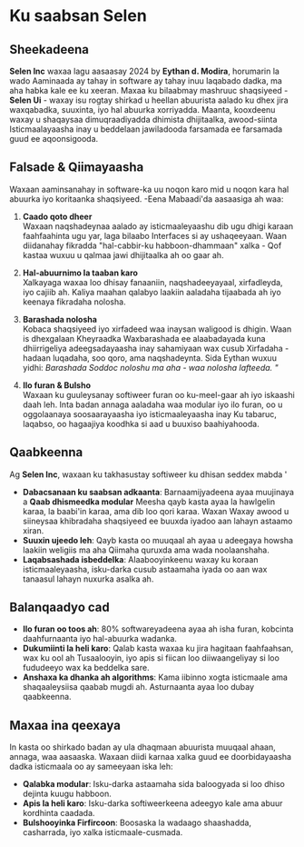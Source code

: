 # Ku saabsan Selen

## Sheekadeena

**Selen Inc** waxaa lagu aasaasay 2024 by **Eythan d. Modira**, horumarin la
wado Aaminaada ay tahay in software ay tahay inuu laqabado dadka, ma aha habka
kale ee ku xeeran. Maxaa ku bilaabmay mashruuc shaqsiyeed - **Selen Ui** - waxay
isu rogtay shirkad u heellan abuurista aalado ku dhex jira waxqabadka, suuxinta,
iyo hal abuurka xorriyadda. Maanta, kooxdeenu waxay u shaqaysaa dimuqraadiyadda
dhimista dhijitaalka, awood-siinta Isticmaalayaasha inay u beddelaan jawiladooda
farsamada ee farsamada guud ee aqoonsigooda.

## Falsade & Qiimayaasha

Waxaan aaminsanahay in software-ka uu noqon karo mid u noqon kara hal abuurka
iyo koritaanka shaqsiyeed. -Eena Mabaadi'da aasaasiga ah waa:

1. **Caado qoto dheer**\
   Waxaan naqshadeynaa aalado ay isticmaaleyaashu dib ugu dhigi karaan
   faahfaahinta ugu yar, laga bilaabo Interfaces si ay ushaqeeyaan. Waan
   diidanahay fikradda "hal-cabbir-ku habboon-dhammaan" xalka \- Qof kastaa
   wuxuu u qalmaa jawi dhijitaalka ah oo gaar ah.

2. **Hal-abuurnimo la taaban karo**\
   Xalkayaga waxaa loo dhisay fanaaniin, naqshadeeyayaal, xirfadleyda, iyo
   cajiib ah. Kaliya maahan qalabyo laakiin aaladaha tijaabada ah iyo keenaya
   fikradaha nolosha.

3. **Barashada nolosha**\
   Kobaca shaqsiyeed iyo xirfadeed waa inaysan waligood is dhigin. Waan is
   dhexgalaan Kheyraadka Waxbarashada ee alaabadayada kuna dhiirrigeliya
   adeegsadayaasha inay sahamiyaan wax cusub Xirfadaha - hadaan luqadaha, soo
   qoro, ama naqshadeynta. Sida Eythan wuxuu yidhi: _Barashada Soddoc noloshu ma
   aha - waa nolosha lafteeda. "_

4. **Ilo furan & Bulsho**\
   Waxaan ku guuleysanay softiweer furan oo ku-meel-gaar ah iyo iskaashi daah
   leh. Inta badan annaga aaladaha waa modular iyo ilo furan, oo u oggolaanaya
   soosaarayaasha iyo isticmaaleyaasha inay Ku tabaruc, laqabso, oo hagaajiya
   koodhka si aad u buuxiso baahiyahooda.

## Qaabkeenna

Ag **Selen Inc**, waxaan ku takhasustay softiweer ku dhisan seddex mabda '

- **Dabacsanaan ku saabsan adkaanta**: Barnaamijyadeena ayaa muujinaya a **Qaab
  dhismeedka modular** Meesha qayb kasta ayaa la hawlgelin karaa, la baabi'in
  karaa, ama dib loo qori karaa. Waxan Waxay awood u siineysaa khibradaha
  shaqsiyeed ee buuxda iyadoo aan lahayn astaamo xiran.
- **Suuxin ujeedo leh**: Qayb kasta oo muuqaal ah ayaa u adeegaya howsha laakiin
  weligiis ma aha Qiimaha quruxda ama wada noolaanshaha.
- **Laqabsashada isbeddelka**: Alaabooyinkeenu waxay ku koraan isticmaaleyaasha,
  isku-darka cusub astaamaha iyada oo aan wax tanaasul lahayn nuxurka asalka ah.

## Balanqaadyo cad

- **Ilo furan oo toos ah**: 80% softwareyadeena ayaa ah isha furan, kobcinta
  daahfurnaanta iyo hal-abuurka wadanka.
- **Dukumiinti la heli karo**: Qalab kasta waxaa ku jira hagitaan faahfaahsan,
  wax ku ool ah Tusaalooyin, iyo apis si fiican loo diiwaangeliyay si loo
  fududeeyo wax ka beddelka sare.
- **Anshaxa ka dhanka ah algorithms**: Kama iibinno xogta isticmaale ama
  shaqaaleysiisa qaabab mugdi ah. Asturnaanta ayaa loo dubay qaabkeenna.

## Maxaa ina qeexaya

In kasta oo shirkado badan ay ula dhaqmaan abuurista muuqaal ahaan, annaga, waa
aasaaska. Waxaan diidi karnaa xalka guud ee doorbidayaasha dadka isticmaala oo
ay sameeyaan iska leh:

- **Qalabka modular**: Isku-darka astaamaha sida baloogyada si loo dhiso dejinta
  kuugu habboon.
- **Apis la heli karo**: Isku-darka softiweerkeena adeegyo kale ama abuur
  kordhinta caadada.
- **Bulshooyinka Firfircoon**: Boosaska la wadaago shaashadda, casharrada, iyo
  xalka isticmaale-cusmada.

